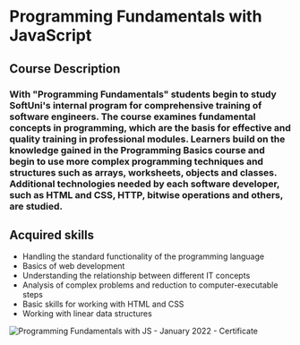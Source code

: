# Programming Fundamentals with JavaScript

## Course Description

### With "Programming Fundamentals" students begin to study SoftUni's internal program for comprehensive training of software engineers. The course examines fundamental concepts in programming, which are the basis for effective and quality training in professional modules. Learners build on the knowledge gained in the Programming Basics course and begin to use more complex programming techniques and structures such as arrays, worksheets, objects and classes. Additional technologies needed by each software developer, such as HTML and CSS, HTTP, bitwise operations and others, are studied.

## Acquired skills

* Handling the standard functionality of the programming language
* Basics of web development
* Understanding the relationship between different IT concepts
* Analysis of complex problems and reduction to computer-executable steps
* Basic skills for working with HTML and CSS
* Working with linear data structures

![Programming Fundamentals with JS - January 2022 - Certificate](https://user-images.githubusercontent.com/98184923/172069457-aa845d56-980b-4d83-a264-12be6e1585b8.jpeg)
